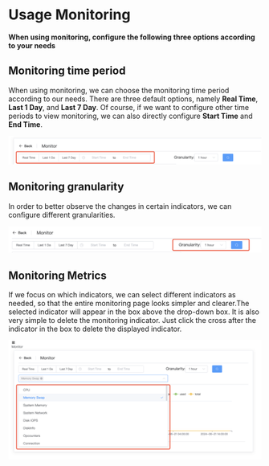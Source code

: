 # Usage Monitoring

**When using monitoring, configure the following three options according to your needs**

## Monitoring time period

When using monitoring, we can choose the monitoring time period according to our needs. There are three default options, namely **Real Time**, **Last 1 Day**, and **Last 7 Day**. Of course, if we want to configure other time periods to view monitoring, we can also directly configure **Start Time** and **End Time**.

![image-20240621183326910](../images/06-Monitor/Monitoringtimeperiod.png)

## Monitoring granularity

In order to better observe the changes in certain indicators, we can configure different granularities.

![image-20240621183326910](../images/06-Monitor/granularity.png)

## Monitoring Metrics

If we focus on which indicators, we can select different indicators as needed, so that the entire monitoring page looks simpler and clearer.The selected indicator will appear in the box above the drop-down box. It is also very simple to delete the monitoring indicator. Just click the cross after the indicator in the box to delete the displayed indicator.

![image-20240621183326910](../images/06-Monitor/Metrics.png)